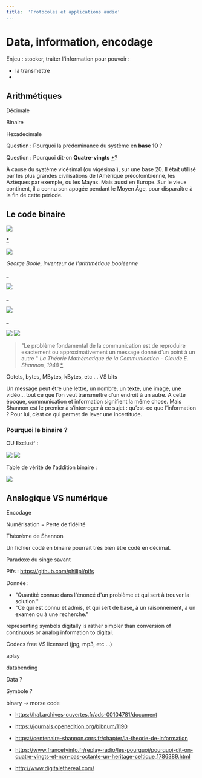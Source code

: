 ```yaml
---
title:  'Protocoles et applications audio'
...
```


Data, information, encodage
============================

Enjeu : stocker, traiter l'information pour pouvoir : 

- la transmettre
- 

Arithmétiques
---------------

Décimale 

Binaire

Hexadecimale


Question : Pourquoi la prédominance du système en **base 10** ?

Question : Pourquoi dit-on **Quatre-vingts** [*](#leibniz_1703)? 

À cause du système vicésimal (ou vigésimal), sur une base 20. Il était utilisé par les plus grandes civilisations de l’Amérique précolombienne, les Aztèques par exemple, ou les Mayas. Mais aussi en Europe. Sur le vieux continent, il a connu son apogée pendant le Moyen Âge, pour disparaître à la fin de cette période.


Le code binaire
------------------

<img src="images/leibniz.jpg" />

[*](#leibniz_1703)



<img src="images/boole.jpg" />

_George Boole, inventeur de l'arithmétique booléenne_

_

<img src="images/and.png" />

_

<img src="images/or.png" />

_

<img src="images/not.png" />


<img src="images/shannon.jpg" />

> "Le problème fondamental de la communication est de reproduire exactement ou approximativement un message donné d’un point à un autre " _La Théorie Mathématique de la Communication - Claude E. Shannon, 1948_ [*](#shannon_1948)



Octets, bytes, MBytes, kBytes, etc ... VS bits




Un message peut être une lettre, un nombre, un texte, une image, une vidéo… tout ce que l’on veut transmettre d’un endroit à un autre. A cette époque, communication et information signifient la même chose. Mais Shannon est le premier à s’interroger à ce sujet : qu’est-ce que l’information ? Pour lui, c’est ce qui permet de lever une incertitude.

### Pourquoi le binaire ?


OU Exclusif :

<img src="images/xor-circuit.png" />
<img src="images/xor.png" />

Table de vérité de l'addition binaire :

<img src="images/demi-additionneur.png" />


Analogique VS numérique
--------------------------

Encodage 

Numérisation = Perte de fidélité

Théorème de Shannon





Un fichier codé en binaire pourrait très bien être codé en décimal.


Paradoxe du singe savant

Pifs : https://github.com/philipl/pifs



Donnée : 

- "Quantité connue dans l'énoncé d'un problème et qui sert à trouver la solution."
- "Ce qui est connu et admis, et qui sert de base, à un raisonnement, à un examen ou à une recherche."


representing symbols digitally is rather simpler than conversion of continuous or analog information to digital.


Codecs free VS licensed (jpg, mp3, etc ...)

aplay

databending


Data ?

Symbole ?

binary -> morse code

- <a name="leibniz_1703"></a> https://hal.archives-ouvertes.fr/ads-00104781/document
- <a name="shannon_1948"></a> https://journals.openedition.org/bibnum/1190
- <a name="cnrs_theorie_info"></a> https://centenaire-shannon.cnrs.fr/chapter/la-theorie-de-information
- <a name="quatre_vingts"></a> https://www.francetvinfo.fr/replay-radio/les-pourquoi/pourquoi-dit-on-quatre-vingts-et-non-pas-octante-un-heritage-celtique_1786389.html




- http://www.digitalethereal.com/